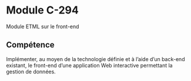 # Module C-294
Module ETML sur le front-end

## Compétence
Implémenter, au moyen de la technologie définie et à l’aide d’un back-end existant, le front-end d’une application Web interactive permettant la gestion de données.
